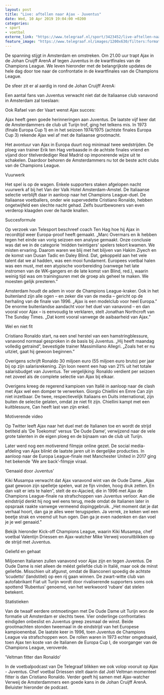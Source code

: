 ```yaml
---
layout: post
title: "Live: aftellen naar Ajax - Juventus"
date: Wed, 10 Apr 2019 19:04:00 +0200
categories: 
- sport 
- voetbal 
externe_link: "https://www.telegraaf.nl/sport/3423452/live-aftellen-naar-ajax-juventus"
feature_image: "https://www.telegraaf.nl/images/1200x630/filters:format(jpeg):quality(80)/cdn-kiosk-api.telegraaf.nl/fcb77d5a-5bb4-11e9-b843-0218eaf05005.jpg"
---
```


<p class="intro">De spanning stijgt in Amsterdam en omstreken. Om 21.00 uur trapt Ajax in de Johan Cruijff ArenA af tegen Juventus in de kwartfinales van de Champions League. We leven hieronder met de belangrijkste updates de hele dag door toe naar de confrontatie in de kwartfinales van de Champions League.</p> <p>De sfeer zit er al aardig in rond de Johan Cruijff ArenA:</p><p>Een aantal fans van Juventus verwacht niet dat de Italiaanse club vanavond in Amsterdam zal toeslaan:</p><p>Ook Rafael van der Vaart wenst Ajax succes:</p><p>Ajax heeft geen goede herinneringen aan Juventus. De laatste vijf keer dat de Amsterdammers de club uit Turijn trof, ging het telkens mis. In 1973 (finale Europa Cup 1) en in het seizoen 1974/1975 (achtste finales Europa Cup 3) rekende Ajax wel af met de Italiaanse grootmacht.</p><p>Het avontuur van Ajax in Europa duurt nog minimaal twee wedstrijden. De ploeg van trainer Erik ten Hag verbaasde in de achtste finales vriend en vijand door titelverdediger Real Madrid op imponerende wijze uit te schakelen. Daardoor behoren de Amsterdammers nu tot de beste acht clubs van de Champions League.</p><p>Vuurwerk</p><p>Het spel is op de wagen. Enkele supporters staken afgelopen nacht vuurwerk af bij het Van der Valk Hotel Amsterdam-Amstel. De Italiaanse selectie verblijft daar in aanloop naar het Champions League-duel. De Italiaanse voetballers, onder wie supervedette Cristiano Ronaldo, hebben ongetwijfeld een slechte nacht gehad. Zelfs buurtbewoners van even verderop klaagden over de harde knallen.</p><p>Succesformule</p><p>Op verzoek van Telesport beschreef coach Ten Hag hoe hij Ajax in recordtijd weer Europa-proof heeft gemaakt. „Marc Overmars en ik hebben tegen het einde van vorig seizoen een analyse gemaakt. Onze conclusie was dat we in de categorie ’midden twintigers’ spelers tekort kwamen. We misten ervaring. Daarom waren we blij met het blijven van Hakim Ziyech en de komst van Dusan Tadic en Daley Blind. Dat, gekoppeld aan het vele talent dat we al hadden, was een mooi fundament. Europees voetbal halen was een must, met een atypische voorbereiding (vanwege het late instromen van de WK-gangers en de late komst van Blind, red.), waarin weinig tijd was om trainingsuren met de groep als geheel te maken. We moesten gelijk presteren.”</p><p>Amsterdam houdt de adem in voor de Champions League-kraker. Ook in het buitenland zijn alle ogen – en zeker die van de media – gericht op de herhaling van de finale van 1996. „Ajax is een modelclub voor heel Europa.” De enorme buitenlandse aandacht voor het duel van vanavond – en dan vooral voor Ajax – is eenvoudig te verklaren, stelt Jonathan Northcroft van The Sunday Times. „Dat komt vooral vanwege de aaibaarheid van Ajax.”</p><p>Wel en niet fit</p><p>Cristiano Ronaldo start, na een snel herstel van een hamstringblessure, vanavond normaal gesproken in de basis bij Juventus. „Hij heeft maandag volledig getraind”, bevestigde trainer Massimiliano Allegri. „Zoals het er nu uitziet, gaat hij gewoon beginnen.”</p><p>Overigens schrijft Ronaldo 30 miljoen euro (55 miljoen euro bruto) per jaar bij op zijn salarisrekening. Zijn loon neemt een hap van 21% uit het totale salarisbudget van Juventus. Ter vergelijking: Ronaldo verdient per seizoen net zoveel als de complete selectie van Ajax bij elkaar.</p><p>Overigens kreeg de regerend kampioen van Italië in aanloop naar de clash met Ajax wel een domper te verwerken. Giorgio Chiellini en Emre Can zijn niet inzetbaar. De twee, respectievelijk Italiaans en Duits international, zijn buiten de selectie gelaten, omdat ze niet fit zijn. Chiellini kampt met een kuitblessure, Can heeft last van zijn enkel.</p><p>Motiverende video</p><p>Op Twitter leeft Ajax naar het duel met de Italianen toe en wordt de strijd betiteld als ’De Toekomst’ versus ’De Oude Dame’, verwijzend naar de vele grote talenten in de eigen ploeg en de bijnaam van de club uit Turijn.</p><p>Later werd nog een motiverend filmpje online gezet. De social media-afdeling van Ajax blinkt de laatste jaren uit in dergelijke producties. In aanloop naar de Europa League-finale met Manchester United in 2017 ging het bekende ’We are back’-filmpje viraal.</p><p>’Genaaid door Juventus’</p><p>Kiki Musampa verwacht dat Ajax vanavond wint van de Oude Dame. „Ajax gaat gewoon zijn spelletje spelen, wat ze fijn vinden, hoog druk zetten. En dan valt er iets te halen”, stelt de ex-Ajacied, die in 1996 met Ajax de Champions League-finale na strafschoppen van Juventus verloor. Aan die eindstrijd denkt hij nog wel eens terug, mede omdat de Italianen later in opspraak raakte vanwege vermeend dopinggebruik. „Het moment dat je dat verhaal hoort, dan ga je alles weer terugspelen. Ja verrek, ze keken wel een beetje strak en vreemd uit hun ogen. Dan ga je even nadenken en dan voel je je wel genaaid.”</p><p>Bekijk hieronder Kick-off Champions League, waarin Kiki Musampa, chef voetbal Valentijn Driessen en Ajax-watcher Mike Verweij vooruitblikken op de strijd met Juventus.</p><p>Geliefd en gehaat</p><p>Miljoenen Italianen zullen vanavond voor Ajax zijn en tegen Juventus. De Oude Dame is niet alleen de méést geliefde club in Italië, maar ook de mínst geliefde. Misschien uit afgunst, omdat de Bianconeri spoedig de achtste ’scudetto’ (landstitel) op een rij gaan winnen. De zwart-witte club van autofabrikant Fiat uit Turijn wordt door rivaliserende supporters soms ook spottend ’Rubentus’ genoemd, van het werkwoord ’rubare’ dat stelen betekent.</p><p>Statistieken</p><p>Van de twaalf eerdere ontmoetingen met De Oude Dame uit Turijn won de formatie uit Amsterdam er slechts twee. Vier onderlinge confrontaties eindigden onbeslist en Juventus greep zesmaal de winst. Beide grootmachten stonden tweemaal in de eindstrijd van het Europese kampioenenbal. De laatste keer in 1996, toen Juventus de Champions League via strafschoppen won. De rollen waren in 1973 echter omgedraaid, toen Ajax ten koste van de Italianen de Europa Cup I, de voorganger van de Champions League, veroverde.</p><p>’Veltman fitter dan Ronaldo’</p><p>In de voetbalpodcast van De Telegraaf blikken we ook volop vooruit op Ajax - Juventus. Chef voetbal Driessen stelt daarin dat Joël Veltman momenteel fitter is dan Cristiano Ronaldo. Verder geeft hij samen met Ajax-watcher Verweij de Amsterdammers een goede kans in de Johan Cruijff ArenA. Beluister hieronder de podcast.</p>
